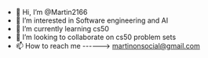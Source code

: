 - 👋 Hi, I’m @Martin2166
- 👀 I’m interested in Software engineering and AI
- 🌱 I’m currently learning cs50
- 💞️ I’m looking to collaborate on cs50 problem sets
- 📫 How to reach me ------> martinonsocial@gmail.com

<!---
Martin2166/Martin2166 is a ✨ special ✨ repository because its `README.md` (this file) appears on your GitHub profile.
You can click the Preview link to take a look at your changes.
--->
